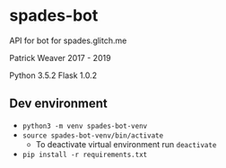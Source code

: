# spades-bot

API for bot for spades.glitch.me

Patrick Weaver 2017 - 2019

Python 3.5.2
Flask 1.0.2

## Dev environment

- `python3 -m venv spades-bot-venv`
- `source spades-bot-venv/bin/activate`
  - To deactivate virtual environment run `deactivate`
- `pip install -r requirements.txt`
